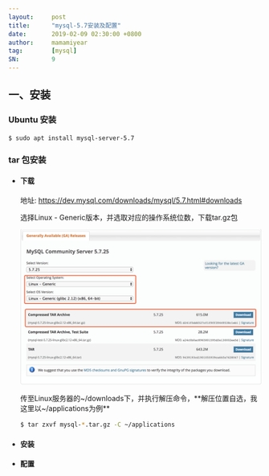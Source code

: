 ```yaml
---
layout:     post
title:      "mysql-5.7安装及配置"
date:       2019-02-09 02:30:00 +0800
author:     mamamiyear
tag:        [mysql]
SN:         9
---
```


## 一、安装

### Ubuntu 安装

```sh
$ sudo apt install mysql-server-5.7
```

### tar 包安装

- #### 下载

  地址: https://dev.mysql.com/downloads/mysql/5.7.html#downloads

  选择Linux - Generic版本，并选取对应的操作系统位数，下载tar.gz包

  ![mysql-5.7-download-page](../assets/2019-02-09-mysql-5.7-install-and-setting/mysql-5.7-download-page.png)

  传至Linux服务器的~/downloads下，并执行解压命令，**解压位置自选，我这里以~/applications为例**

  ```sh
  $ tar zxvf mysql-*.tar.gz -C ~/applications
  ```

- #### 安装

- #### 配置

